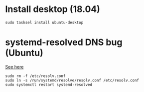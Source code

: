 # Install desktop (18.04)
```
sudo tasksel install ubuntu-desktop
```

# systemd-resolved DNS bug (Ubuntu)

[See here](https://askubuntu.com/a/974482)

```
sudo rm -f /etc/resolv.conf
sudo ln -s /run/systemd/resolve/resolv.conf /etc/resolv.conf
sudo systemctl restart systemd-resolved
```
